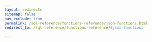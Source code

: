 ```yaml
---
layout: redirects
sitemap: false
nav_exclude: true
permalink: /sql-reference/functions-reference/json-functions.html
redirect_to: /sql-reference/functions-reference/#json-functions

---
```

